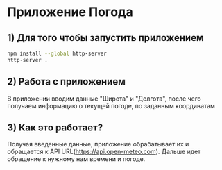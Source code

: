 # Приложение Погода

## 1) Для того чтобы запустить приложением

```bash
npm install --global http-server
http-server .
```

## 2) Работа с приложением

В приложении вводим данные "Широта" и "Долгота", после чего получаем информацию о текущей погоде, по заданным координатам

## 3) Как это работает? 

Получая введенные данные, приложение обрабатывает их и обращается к API URL(https://api.open-meteo.com). Дальше идет обращение к нужному нам времени и погоде.
